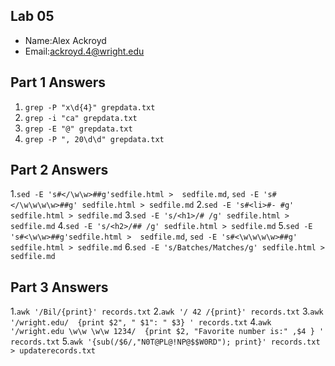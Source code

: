 ## Lab 05

- Name:Alex Ackroyd
- Email:ackroyd.4@wright.edu

## Part 1 Answers

1. `grep -P "x\d{4}" grepdata.txt`
2. `grep -i "ca" grepdata.txt`
3. `grep -E "@" grepdata.txt`
4. `grep -P ", 20\d\d" grepdata.txt`

## Part 2 Answers

1.`sed -E 's#</\w\w>##g'sedfile.html >  sedfile.md`, `sed -E 's#</\w\w\w\w>##g' sedfile.html > sedfile.md`
2.`sed -E 's#<li>#- #g' sedfile.html > sedfile.md`
3.`sed -E 's/<h1>/# /g' sedfile.html > sedfile.md`
4.`sed -E 's/<h2>/## /g' sedfile.html > sedfile.md`
5.`sed -E 's#<\w\w>##g'sedfile.html >  sedfile.md`, `sed -E 's#<\w\w\w\w>##g' sedfile.html > sedfile.md`
6.`sed -E 's/Batches/Matches/g' sedfile.html > sedfile.md`

## Part 3 Answers

1.`awk '/Bil/{print}' records.txt`
2.`awk '/ 42 /{print}' records.txt`
3.`awk '/wright.edu/  {print $2", " $1": " $3} ' records.txt`
4.`awk '/wright.edu \w\w \w\w 1234/  {print $2, "Favorite number is:" ,$4 } ' records.txt`
5.`awk '{sub(/$6/,"N0T@PL@!NP@$$W0RD"); print}' records.txt > updaterecords.txt`

